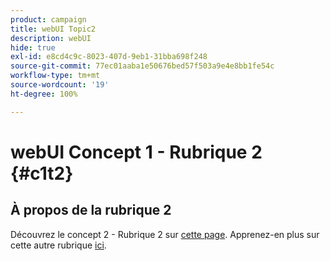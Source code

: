 ```yaml
---
product: campaign
title: webUI Topic2
description: webUI
hide: true
exl-id: e8cd4c9c-8023-407d-9eb1-31bba698f248
source-git-commit: 77ec01aaba1e50676bed57f503a9e4e8bb1fe54c
workflow-type: tm+mt
source-wordcount: '19'
ht-degree: 100%

---
```


# webUI Concept 1 - Rubrique 2 {#c1t2}

## À propos de la rubrique 2

Découvrez le concept 2 - Rubrique 2 sur [cette page](../concept2/topic2.md).
Apprenez-en plus sur cette autre rubrique [ici](../../automation/workflow/about-workflows.md).

